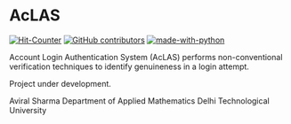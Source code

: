 # AcLAS

[![Hit-Counter](http://hits.dwyl.io/aviral36/AcLAS.svg)](http://hits.dwyl.io/aviral36/AcLAS) 
[![GitHub contributors](https://img.shields.io/github/contributors/Naereen/StrapDown.js.svg)](https://gitHub.com/aviral36/AcLAS/)  [![made-with-python](https://img.shields.io/badge/Made%20with-Python-1f425f.svg)](https://www.python.org/)


Account Login Authentication System (AcLAS) performs non-conventional verification techniques to identify genuineness in a login attempt. 


Project under development.

Aviral Sharma
Department of Applied Mathematics
Delhi Technological University
